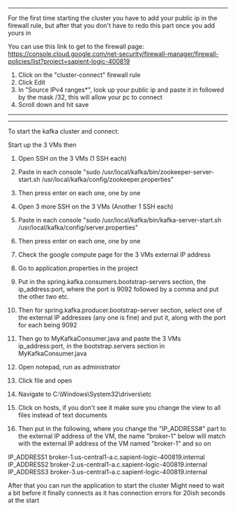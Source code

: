 ---------------------------------------------------------------------------------------------------------
For the first time starting the cluster you have to add your public ip in the firewall rule,
but after that you don't have to redo this part once you add yours in

You can use this link to get to the firewall page:
https://console.cloud.google.com/net-security/firewall-manager/firewall-policies/list?project=sapient-logic-400819

1. Click on the "cluster-connect" firewall rule
2. Click Edit
3. In "Source IPv4 ranges*", look up your public ip and paste it in followed by the mask /32, this will allow your pc to connect
4. Scroll down and hit save
---------------------------------------------------------------------------------------------------------
---------------------------------------------------------------------------------------------------------
To start the kafka cluster and connect:

Start up the 3 VMs then
1. Open SSH on the 3 VMs (1 SSH each)
2. Paste in each console
   "sudo /usr/local/kafka/bin/zookeeper-server-start.sh /usr/local/kafka/config/zookeeper.properties"
3. Then press enter on each one, one by one


4. Open 3 more SSH on the 3 VMs (Another 1 SSH each)
5. Paste in each console
   "sudo /usr/local/kafka/bin/kafka-server-start.sh /usr/local/kafka/config/server.properties"
6. Then press enter on each one, one by one


7. Check the google compute page for the 3 VMs external IP address
8. Go to application.properties in the project
9. Put in the spring.kafka.consumers.bootstrap-servers section, the ip_address:port, where the port is 9092
   followed by a comma and put the other two etc.
10. Then for spring.kafka.producer.bootstrap-server section, select one of the external IP addresses (any one is fine)
    and put it, along with the port for each being 9092
11. Then go to MyKafkaConsumer.java and paste the 3 VMs ip_address:port, in the bootstrap.servers section in
    MyKafkaConsumer.java


12. Open notepad, run as administrator
13. Click file and open
14. Navigate to C:\Windows\System32\drivers\etc
15. Click on hosts, if you don't see it make sure you change the view to all files instead of text documents
16. Then put in the following, where you change the "IP_ADDRESS#" part to the external IP address of the VM,
    the name "broker-1" below will match with the external IP address of the VM named "broker-1" and so on

IP_ADDRESS1 broker-1.us-central1-a.c.sapient-logic-400819.internal
IP_ADDRESS2 broker-2.us-central1-a.c.sapient-logic-400819.internal
IP_ADDRESS3 broker-3.us-central1-a.c.sapient-logic-400819.internal


After that you can run the application to start the cluster
Might need to wait a bit before it finally connects as it has connection errors for 20ish seconds at the start